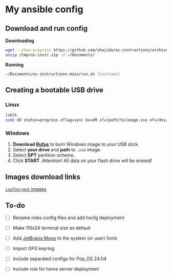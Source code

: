 # My ansible config

## Download and run config

**Downloading**

```bash
wget --show-progress https://github.com/skajida/os-instructions/archive/refs/heads/main.zip -O /tmp/os-instr.zip
unzip /tmp/os-instr.zip -d ~/Documents/
```

**Running**

```bash
~/Documents/os-instructions-main/run.sh [hostname]
```

## Creating a bootable USB drive

### Linux

```bash
lsblk
sudo dd status=progress oflag=sync bs=4M if=/path/to/image.iso of=/dev/sd?
```

### Windows

1. **Download [Rufus](https://github.com/pbatard/rufus/releases/latest/)** to burn  Windows image to your USB stick.
2. Select **your drive** and **path** to `.iso` image.
3. Select **GPT** partition scheme.
4. Click **START**. Attention! All data on your flash drive will be erased!

## Images download links

[`iso`/`torrent` images](docs/images.md)

## To-do

- [ ] Rename roles config files and add hxcfg deployment
- [ ] Make 110x24 terminal size as default
- [ ] Add [JetBrains Mono](https://github.com/JetBrains/JetBrainsMono/releases/latest/) to the system (or user) fonts

- [ ] Import GPG keyring
- [ ]  Include separated configs for Pop_OS 24.04
- [ ] Include role for home server deployment
